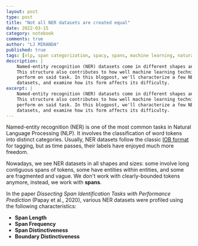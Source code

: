 ```yaml
---
layout: post
type: post
title: "Not all NER datasets are created equal"
date: 2022-03-15
category: notebook
comments: true
author: "LJ MIRANDA"
published: true
tags: [nlp, span categorization, spacy, spans, machine learning, natural language processing, linguistics]
description: |
    Named-entity recognition (NER) datasets come in different shapes and sizes.
    This structure also contributes to how well machine learning techniques
    perform on said task. In this blogpost, we'll characterize a few NER
    datasets, and examine how its form affects its difficulty.
excerpt: |
    Named-entity recognition (NER) datasets come in different shapes and sizes.
    This structure also contributes to how well machine learning techniques
    perform on said task. In this blogpost, we'll characterize a few NER
    datasets, and examine how its form affects its difficulty.
---
```



<span class="firstcharacter">N</span>amed-entity recognition (NER) is one of
the most common tasks in Natural Language Processing (NLP). It involves the
classification of word tokens into distinct categories. Usually, NER datasets
follow the classic [IOB
format](https://en.wikipedia.org/wiki/Inside%E2%80%93outside%E2%80%93beginning_(tagging))
for tagging, but as time passes, their labels have enjoyed much more freedom.

<!-- maybe an example / visual of the IOB format? -->

Nowadays, we see NER datasets in all shapes and sizes: some involve long
contiguous spans of tokens, some have entities within entities, and some are
fragmented and vague. We don't work with clearly-bounded tokens anymore,
instead, we work with **spans**.

<!-- show example, maybe use displacy? -->

In the paper *Dissecting Span Identification Tasks with Performance Prediction*
(Papay et al., 2020), various NER datasets were profiled using the following
characteristics:

- **Span Length**
- **Span Frequency**
- **Span Distinctiveness**
- **Boundary Distinctiveness**

<!-- profile, characterize -->

<!--

Back then it's IOB, quite simple. 
Now, there's a lot of freedom on how these token groups (or Spans) are defined.
Some involve contiguous sets of tokens, some have entities within entities, and
some are implicit and vague.
-->


<!--

- What is NER
    - NER datasets in the wild
- Introduce Papay et al's work: introduce 4 span characteristics
- Introduce the datasets we'll use
    - Standard NER: OntoNotes, ConLL
    - Quotation detection: RIQUA
    - Nested NER: ACE2004, ACE2005, GENIA
    - A few domain-specific datasets: EBM-NLP
-->

